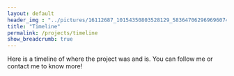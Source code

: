 ```yaml
---
layout: default
header_img : "../pictures/16112687_10154350803528129_5836470629696960746_o.jpg"
title: "Timeline"
permalink: /projects/timeline
show_breadcrumb: true
---
```


Here is a timeline of where the project was and is. You can follow me or contact me to know more!
